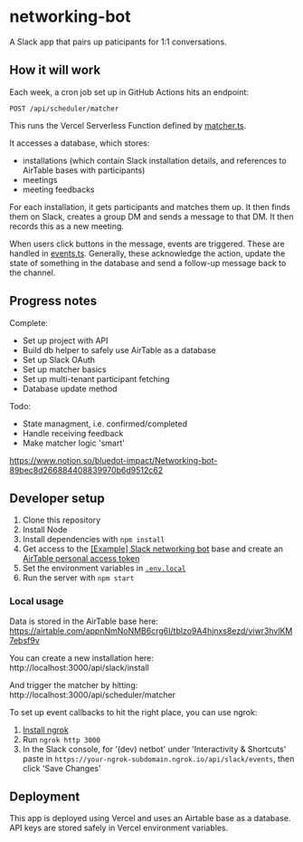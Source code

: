 # networking-bot

A Slack app that pairs up paticipants for 1:1 conversations.

## How it will work

Each week, a cron job set up in GitHub Actions hits an endpoint:

```
POST /api/scheduler/matcher
```

This runs the Vercel Serverless Function defined by [matcher.ts](./src/pages/api/scheduler/matcher.ts).

It accesses a database, which stores:
- installations (which contain Slack installation details, and references to AirTable bases with participants)
- meetings
- meeting feedbacks

For each installation, it gets participants and matches them up. It then finds them on Slack, creates a group DM and sends a message to that DM. It then records this as a new meeting.

When users click buttons in the message, events are triggered. These are handled in [events.ts](./src/pages/api/slack/events.ts). Generally, these acknowledge the action, update the state of something in the database and send a follow-up message back to the channel.

## Progress notes

Complete:
- Set up project with API
- Build db helper to safely use AirTable as a database
- Set up Slack OAuth
- Set up matcher basics
- Set up multi-tenant participant fetching
- Database update method

Todo:
- State managment, i.e. confirmed/completed
- Handle receiving feedback
- Make matcher logic 'smart'

https://www.notion.so/bluedot-impact/Networking-bot-89bec8d266884408839970b6d9512c62

## Developer setup

1. Clone this repository
2. Install Node
3. Install dependencies with `npm install`
4. Get access to the [[Example] Slack networking bot](https://airtable.com/appnNmNoNMB6crg6I/tblS8xNuLljBS5Lml/viwx3r0P8Be3s78rh?blocks=hide) base and create an [AirTable personal access token](https://support.airtable.com/docs/creating-and-using-api-keys-and-access-tokens)
5. Set the environment variables in [`.env.local`](./.env.local)
6. Run the server with `npm start`

### Local usage

Data is stored in the AirTable base here: https://airtable.com/appnNmNoNMB6crg6I/tblzo9A4hjnxs8ezd/viwr3hvlKM7ebsf9v

You can create a new installation here: http://localhost:3000/api/slack/install

And trigger the matcher by hitting: http://localhost:3000/api/scheduler/matcher

To set up event callbacks to hit the right place, you can use ngrok:

1. [Install ngrok](https://ngrok.com/docs/getting-started#step-2-install-the-ngrok-agent)
2. Run `ngrok http 3000`
3. In the Slack console, for '(dev) netbot' under 'Interactivity & Shortcuts' paste in `https://your-ngrok-subdomain.ngrok.io/api/slack/events`, then click 'Save Changes'

## Deployment

This app is deployed using Vercel and uses an Airtable base as a database. API keys are stored safely in Vercel environment variables.
